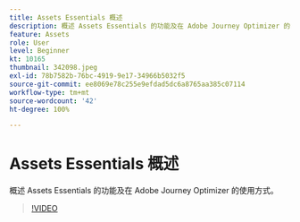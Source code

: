 ```yaml
---
title: Assets Essentials 概述
description: 概述 Assets Essentials 的功能及在 Adobe Journey Optimizer 的使用方式。
feature: Assets
role: User
level: Beginner
kt: 10165
thumbnail: 342098.jpeg
exl-id: 78b7582b-76bc-4919-9e17-34966b5032f5
source-git-commit: ee8069e78c255e9efdad5dc6a8765aa385c07114
workflow-type: tm+mt
source-wordcount: '42'
ht-degree: 100%

---
```


# Assets Essentials 概述

概述 Assets Essentials 的功能及在 Adobe Journey Optimizer 的使用方式。

>[!VIDEO](https://video.tv.adobe.com/v/342098?quality=12&learn=on)

